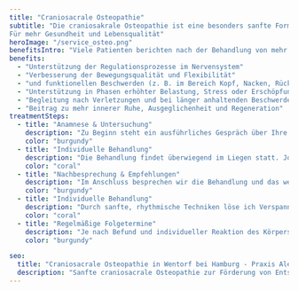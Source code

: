 ```yaml
---
title: "Craniosacrale Osteopathie"
subtitle: "Die craniosakrale Osteopathie ist eine besonders sanfte Form der Osteopathie. Mit fein abgestimmten manuellen Techniken werden Spannungen im Körper aufgespürt und regulierende Impulse gesetzt. Ziel ist es, die Bewegungsqualität und Funktionalität zu verbessern, das Nervensystem zu entlasten und mehr innere Balance zu ermöglichen. <br><br> Jede Behandlung wird individuell abgestimmt, achtsam, respektvoll und mit dem Ziel, Ihre körpereigenen Ressourcen wieder ins Gleichgewicht zu bringen. 
Für mehr Gesundheit und Lebensqualität"
heroImage: "/service_osteo.png"
benefitsIntro: "Viele Patienten berichten nach der Behandlung von mehr innerer Ruhe, besserem Schlaf und einer deutlichen Reduktion von Schmerzen oder Anspannung."
benefits:
  - "Unterstützung der Regulationsprozesse im Nervensystem"
  - "Verbesserung der Bewegungsqualität und Flexibilität"
  - "und funktionellen Beschwerden (z. B. im Bereich Kopf, Nacken, Rücken)"
  - "Unterstützung in Phasen erhöhter Belastung, Stress oder Erschöpfung, Burn-Out"
  - "Begleitung nach Verletzungen und bei länger anhaltenden Beschwerden"
  - "Beitrag zu mehr innerer Ruhe, Ausgeglichenheit und Regeneration"
treatmentSteps:
  - title: "Anamnese & Untersuchung"
    description: "Zu Beginn steht ein ausführliches Gespräch über Ihre Beschwerden und Ihre gesundheitliche Vorgeschichte. Anschließend folgt eine körperliche Untersuchung mit sanften Tests, um Beweglichkeit, Muskelspannung und mögliche Funktionsstörungen zu erfassen."
    color: "burgundy"
  - title: "Individuelle Behandlung" 
    description: "Die Behandlung findet überwiegend im Liegen statt. Jogginghosen oder Leggings sind nicht nur erlaubt, sondern ausdrücklich empfohlen, es darf schön bequem sein.<br> Mit spezifischen, präzise ausgeführten osteopathischen Techniken wird der Körper darin unterstützt, Spannungsmuster und Blockaden zu lösen und die komplexen Steuerungs- und Regenerationsprozesse von Körper und Nervensystemwieder ins Gleichgewicht zu bringen."
    color: "coral"
  - title: "Nachbesprechung & Empfehlungen"
    description: "Im Anschluss besprechen wir die Behandlung und das weitere Vorgehen. Bei Bedarf erhalten Sie ergänzende Empfehlungen und Übungen, die die Behandlung unterstützen und den Therapieerfolg fördern können"
    color: "burgundy"
  - title: "Individuelle Behandlung"
    description: "Durch sanfte, rhythmische Techniken löse ich Verspannungen und unterstütze die natürlichen Regulationsmechanismen Ihres Körpers."
    color: "coral"
  - title: "Regelmäßige Folgetermine"
    description: "Je nach Befund und individueller Reaktion des Körpers sind weitere Behandlungen in Abständen von ein bis drei Wochen sinnvoll. Wiederholte Behandlungen können dazu beitragen, die erreichten Veränderungen zu stabilisieren und langfristig zu einem verbesserten Funktions- und Beschwerdebild beizutragen."
    color: "burgundy"

seo:
  title: "Craniosacrale Osteopathie in Wentorf bei Hamburg - Praxis Alexandra Buchmann"
  description: "Sanfte craniosacrale Osteopathie zur Förderung von Entspannung und Wohlbefinden. Professionelle Behandlung für Erwachsene in Wentorf bei Hamburg"
---
```

